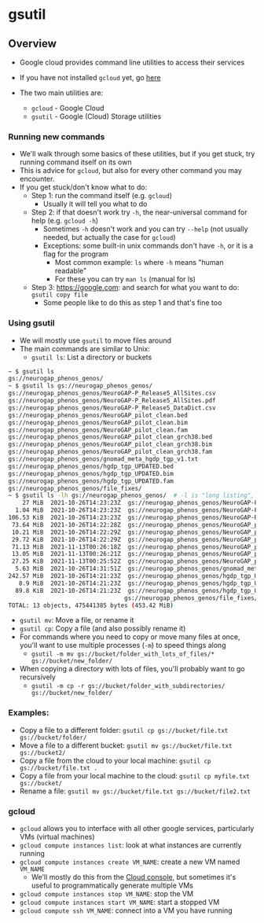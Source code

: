 # gsutil

## Overview

- Google cloud provides command line utilities to access their services
- If you have not installed `gcloud` yet, go [here](https://cloud.google.com/sdk/docs/install)


- The two main utilities are:
  - `gcloud` - Google Cloud
  - `gsutil` - Google (Cloud) Storage utilities
  
### Running new commands
- We'll walk through some basics of these utilities, but if you get stuck, try running command itself on its own
- This is advice for `gcloud`, but also for every other command you may encounter.
- If you get stuck/don't know what to do:
  - Step 1: run the command itself (e.g. `gcloud`)
    - Usually it will tell you what to do
  - Step 2: if that doesn't work try `-h`, the near-universal command for help (e.g. `gcloud -h`)
    - Sometimes `-h` doesn't work and you can try `--help` (not usually needed, but actually the case for `gcloud`)
    - Exceptions: some built-in unix commands don't have `-h`, or it is a flag for the program 
      - Most common example: `ls` where `-h` means "human readable"
      - For these you can try `man ls` (manual for ls)
  - Step 3: https://google.com: and search for what you want to do: `gsutil copy file`
    - Some people like to do this as step 1 and that's fine too


### Using gsutil
- We will mostly use `gsutil` to move files around
- The main commands are similar to Unix:
  - `gsutil ls`: List a directory or buckets
```bash
~ $ gsutil ls
gs://neurogap_phenos_genos/
~ $ gsutil ls gs://neurogap_phenos_genos/
gs://neurogap_phenos_genos/NeuroGAP-P_Release5_AllSites.csv
gs://neurogap_phenos_genos/NeuroGAP-P_Release5_AllSites.pdf
gs://neurogap_phenos_genos/NeuroGAP-P_Release5_DataDict.csv
gs://neurogap_phenos_genos/NeuroGAP_pilot_clean.bed
gs://neurogap_phenos_genos/NeuroGAP_pilot_clean.bim
gs://neurogap_phenos_genos/NeuroGAP_pilot_clean.fam
gs://neurogap_phenos_genos/NeuroGAP_pilot_clean_grch38.bed
gs://neurogap_phenos_genos/NeuroGAP_pilot_clean_grch38.bim
gs://neurogap_phenos_genos/NeuroGAP_pilot_clean_grch38.fam
gs://neurogap_phenos_genos/gnomad_meta_hgdp_tgp_v1.txt
gs://neurogap_phenos_genos/hgdp_tgp_UPDATED.bed
gs://neurogap_phenos_genos/hgdp_tgp_UPDATED.bim
gs://neurogap_phenos_genos/hgdp_tgp_UPDATED.fam
gs://neurogap_phenos_genos/file_fixes/
~ $ gsutil ls -lh gs://neurogap_phenos_genos/  # -l is "long listing", -h is "human readable" (file sizes)
    27 MiB  2021-10-26T14:23:23Z  gs://neurogap_phenos_genos/NeuroGAP-P_Release5_AllSites.csv
  1.04 MiB  2021-10-26T14:23:23Z  gs://neurogap_phenos_genos/NeuroGAP-P_Release5_AllSites.pdf
106.53 KiB  2021-10-26T14:23:23Z  gs://neurogap_phenos_genos/NeuroGAP-P_Release5_DataDict.csv
 73.64 MiB  2021-10-26T14:22:28Z  gs://neurogap_phenos_genos/NeuroGAP_pilot_clean.bed
 10.21 MiB  2021-10-26T14:22:29Z  gs://neurogap_phenos_genos/NeuroGAP_pilot_clean.bim
 29.72 KiB  2021-10-26T14:22:29Z  gs://neurogap_phenos_genos/NeuroGAP_pilot_clean.fam
 71.13 MiB  2021-11-13T00:26:18Z  gs://neurogap_phenos_genos/NeuroGAP_pilot_clean_grch38.bed
 13.05 MiB  2021-11-13T00:26:21Z  gs://neurogap_phenos_genos/NeuroGAP_pilot_clean_grch38.bim
 27.25 KiB  2021-11-13T00:25:52Z  gs://neurogap_phenos_genos/NeuroGAP_pilot_clean_grch38.fam
  5.63 MiB  2021-10-26T14:31:51Z  gs://neurogap_phenos_genos/gnomad_meta_hgdp_tgp_v1.txt
242.57 MiB  2021-10-26T14:21:23Z  gs://neurogap_phenos_genos/hgdp_tgp_UPDATED.bed
   8.9 MiB  2021-10-26T14:21:23Z  gs://neurogap_phenos_genos/hgdp_tgp_UPDATED.bim
  89.8 KiB  2021-10-26T14:21:23Z  gs://neurogap_phenos_genos/hgdp_tgp_UPDATED.fam
                                 gs://neurogap_phenos_genos/file_fixes/
TOTAL: 13 objects, 475441385 bytes (453.42 MiB)
```
  - `gsutil mv`: Move a file, or rename it
  - `gsutil cp`: Copy a file (and also possibly rename it)
  - For commands where you need to copy or move many files at once, you'll want to use multiple processes (`-m`) to speed things along
    - `gsutil -m mv gs://bucket/folder_with_lots_of_files/* gs://bucket/new_folder/` 
  - When copying a directory with lots of files, you'll probably want to go recursively
    - `gsutil -m cp -r gs://bucket/folder_with_subdirectories/ gs://bucket/new_folder/`

### Examples:
- Copy a file to a different folder: `gsutil cp gs://bucket/file.txt gs://bucket/folder/`
- Move a file to a different bucket: `gsutil mv gs://bucket/file.txt gs://bucket2/`
- Copy a file from the cloud to your local machine: `gsutil cp gs://bucket/file.txt .`
- Copy a file from your local machine to the cloud: `gsutil cp myfile.txt gs://bucket/`
- Rename a file: `gsutil mv gs://bucket/file.txt gs://bucket/file2.txt`

### gcloud

- `gcloud` allows you to interface with all other google services, particularly VMs (virtual machines)
- `gcloud compute instances list`: look at what instances are currently running
- `gcloud compute instances create VM_NAME`: create a new VM named `VM_NAME`
  - We'll mostly do this from the [Cloud console](Console.md), but sometimes it's useful to programmatically generate multiple VMs
- `gcloud compute instances stop VM_NAME`: stop the VM
- `gcloud compute instances start VM_NAME`: start a stopped VM
- `gcloud compute ssh VM_NAME`: connect into a VM you have running
